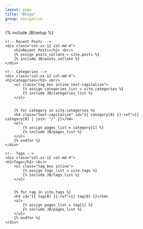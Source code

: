 ```yaml
---
layout: page
title: "Blogs"
group: navigation
---
```

{% include JB/setup %}


<div class="row">

	<!-- Recent Posts -->
	<div class="col-xs-12 col-md-4">
		<h2>Recent Posts</h2> <br/>
		{% assign posts_collate = site.posts %}
		{% include JB/posts_collate %}
	</div>

	<!-- Categories -->
	<div class="col-xs-12 col-md-4">
	<h2>Categories</h2> <br/>
		<ul class="tag_box inline text-capitalize">
			{% assign categories_list = site.categories %}
			{% include JB/categories_list %}
		</ul>


		{% for category in site.categories %}
		<h4 class="text-capitalize" id="{{ category[0] }}-ref">{{ category[0] | join: "/" }}</h4>
		<ul>
			{% assign pages_list = category[1] %}
			{% include JB/pages_list %}
		</ul>
		{% endfor %}
	</div>

	<!-- Tags -->
	<div class="col-xs-12 col-md-4">
	<h2>Tags</h2> <br/>
		<ul class="tag_box inline">
			{% assign tags_list = site.tags %}  
			{% include JB/tags_list %}
		</ul>


		{% for tag in site.tags %} 
		<h4 id="{{ tag[0] }}-ref">{{ tag[0] }}</h4>
		<ul>
			{% assign pages_list = tag[1] %}  
			{% include JB/pages_list %}
		</ul>
		{% endfor %}
	</div>

</div>
